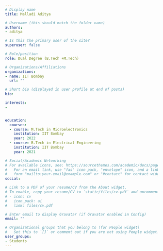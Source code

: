 ```yaml
---
# Display name
title: Malladi Aditya

# Username (this should match the folder name)
authors:
- aditya

# Is this the primary user of the site?
superuser: false

# Role/position
role: Dual Degree (B.Tech +M.Tech)

# Organizations/Affiliations
organizations:
- name: IIT Bombay
  url: ""

# Short bio (displayed in user profile at end of posts)
bio: 

interests:
- 


education:
  courses:
  - course: M.Tech in Microelectronics
    institution: IIT Bombay
    year: 2022
  - course: B.Tech in Electrical Engineering
    institution: IIT Bombay
    year: 2021

# Social/Academic Networking
# For available icons, see: https://sourcethemes.com/academic/docs/page-builder/#icons
#   For an email link, use "fas" icon pack, "envelope" icon, and a link in the
#   form "mailto:your-email@example.com" or "#contact" for contact widget.
social:

# Link to a PDF of your resume/CV from the About widget.
# To enable, copy your resume/CV to `static/files/cv.pdf` and uncomment the lines below.
# - icon: cv
#   icon_pack: ai
#   link: files/cv.pdf

# Enter email to display Gravatar (if Gravatar enabled in Config)
email: ""

# Organizational groups that you belong to (for People widget)
#   Set this to `[]` or comment out if you are not using People widget.
user_groups:
- Students
---
```

